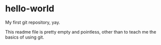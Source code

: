 # hello-world
My first git repository, yay.

This readme file is pretty empty and pointless, other than to teach me the basics of using git.
